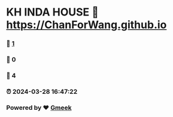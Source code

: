 # KH INDA HOUSE :link: https://ChanForWang.github.io 
### :page_facing_up: [1](https://ChanForWang.github.io/tag.html) 
### :speech_balloon: 0 
### :hibiscus: 4 
### :alarm_clock: 2024-03-28 16:47:22 
### Powered by :heart: [Gmeek](https://github.com/Meekdai/Gmeek)
